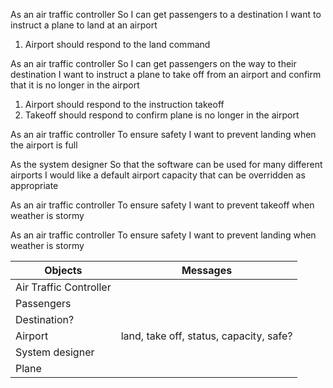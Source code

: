 As an air traffic controller 
So I can get passengers to a destination 
I want to instruct a plane to land at an airport

1. Airport should respond to the land command
<!-- 2. Land command should take a variable -->

As an air traffic controller 
So I can get passengers on the way to their destination 
I want to instruct a plane to take off from an airport and confirm that it is no longer in the airport

1. Airport should respond to the instruction takeoff
2. Takeoff should respond to confirm plane is no longer in the airport

As an air traffic controller 
To ensure safety 
I want to prevent landing when the airport is full 

As the system designer
So that the software can be used for many different airports
I would like a default airport capacity that can be overridden as appropriate

As an air traffic controller 
To ensure safety 
I want to prevent takeoff when weather is stormy 

As an air traffic controller 
To ensure safety 
I want to prevent landing when weather is stormy 

| Objects | Messages |
|-|-|
| Air Traffic Controller | |
| Passengers | |
| Destination? | |
| Airport | land, take off, status, capacity, safe? |
| System designer | |
| Plane |